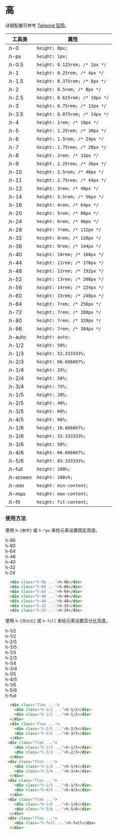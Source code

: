 # 高

详细配置可参考 [Tailwind 官网](https://tailwindcss.com/docs/height)。

<Example class="h-96 -overflow-y-auto p-0">
  <table class="table" >
    <thead>
        <tr>
          <th>工具类</th>
          <th>属性</th>
        </tr>
    </thead>
    <tbody>
        <tr>
          <td>.h-0</td>
          <td><code>height: 0px;</code></td>
        </tr>
        <tr>
          <td>.h-px</td>
          <td><code>height: 1px;</code></td>
        </tr>
        <tr>
          <td>.h-0.5</td>
          <td><code>height: 0.125rem; /* 2px */</code></td>
        </tr>
        <tr>
          <td>.h-1</td>
          <td><code>height: 0.25rem; /* 4px */</code></td>
        </tr>
        <tr>
          <td>.h-1.5</td>
          <td><code>height: 0.375rem; /* 6px */</code></td>
        </tr>
        <tr>
          <td>.h-2</td>
          <td><code>height: 0.5rem; /* 8px */</code></td>
        </tr>
        <tr>
          <td>.h-2.5</td>
          <td><code>height: 0.625rem; /* 10px */</code></td>
        </tr>
        <tr>
          <td>.h-3</td>
          <td><code>height: 0.75rem; /* 12px */</code></td>
        </tr>
        <tr>
          <td>.h-3.5</td>
          <td><code>height: 0.875rem; /* 14px */</code></td>
        </tr>
        <tr>
          <td>.h-4</td>
          <td><code>height: 1rem; /* 16px */</code></td>
        </tr>
        <tr>
          <td>.h-5</td>
          <td><code>height: 1.25rem; /* 20px */</code></td>
        </tr>
        <tr>
          <td>.h-6</td>
          <td><code>height: 1.5rem; /* 24px */</code></td>
        </tr>
        <tr>
          <td>.h-7</td>
          <td><code>height: 1.75rem; /* 28px */</code></td>
        </tr>
        <tr>
          <td>.h-8</td>
          <td><code>height: 2rem; /* 32px */</code></td>
        </tr>
        <tr>
          <td>.h-9</td>
          <td><code>height: 2.25rem; /* 36px */</code></td>
        </tr>
        <tr>
          <td>.h-10</td>
          <td><code>height: 2.5rem; /* 40px */</code></td>
        </tr>
        <tr>
          <td>.h-11</td>
          <td><code>height: 2.75rem; /* 44px */</code></td>
        </tr>
        <tr>
          <td>.h-12</td>
          <td><code>height: 3rem; /* 48px */</code></td>
        </tr>
        <tr>
          <td>.h-14</td>
          <td><code>height: 3.5rem; /* 56px */</code></td>
        </tr>
        <tr>
          <td>.h-16</td>
          <td><code>height: 4rem; /* 64px */</code></td>
        </tr>
        <tr>
          <td>.h-20</td>
          <td><code>height: 5rem; /* 80px */</code></td>
        </tr>
        <tr>
          <td>.h-24</td>
          <td><code>height: 6rem; /* 96px */</code></td>
        </tr>
        <tr>
          <td>.h-28</td>
          <td><code>height: 7rem; /* 112px */</code></td>
        </tr>
        <tr>
          <td>.h-32</td>
          <td><code>height: 8rem; /* 128px */</code></td>
        </tr>
        <tr>
          <td>.h-36</td>
          <td><code>height: 9rem; /* 144px */</code></td>
        </tr>
        <tr>
          <td>.h-40</td>
          <td><code>height: 10rem; /* 160px */</code></td>
        </tr>
        <tr>
          <td>.h-44</td>
          <td><code>height: 11rem; /* 176px */</code></td>
        </tr>
        <tr>
          <td>.h-48</td>
          <td><code>height: 12rem; /* 192px */</code></td>
        </tr>
        <tr>
          <td>.h-52</td>
          <td><code>height: 13rem; /* 208px */</code></td>
        </tr>
        <tr>
          <td>.h-56</td>
          <td><code>height: 14rem; /* 224px */</code></td>
        </tr>
        <tr>
          <td>.h-60</td>
          <td><code>height: 15rem; /* 240px */</code></td>
        </tr>
        <tr>
          <td>.h-64</td>
          <td><code>height: 7rem; /* 256px */</code></td>
        </tr>
        <tr>
          <td>.h-72</td>
          <td><code>height: 7rem; /* 288px */</code></td>
        </tr>
        <tr>
          <td>.h-80</td>
          <td><code>height: 7rem; /* 320px */</code></td>
        </tr>
        <tr>
          <td>.h-96</td>
          <td><code>height: 7rem; /* 384px */</code></td>
        </tr>
        <tr>
          <td>.h-auto</td>
          <td><code>height: auto;</code></td>
        </tr>
        <tr>
          <td>.h-1/2</td>
          <td><code>height: 50%;</code></td>
        </tr>
        <tr>
          <td>.h-1/3</td>
          <td><code>height: 33.333333%;</code></td>
        </tr>
        <tr>
          <td>.h-2/3</td>
          <td><code>height: 66.666667%;</code></td>
        </tr>
        <tr>
          <td>.h-1/4</td>
          <td><code>height: 25%;</code></td>
        </tr>
        <tr>
          <td>.h-2/4</td>
          <td><code>height: 50%;</code></td>
        </tr>
        <tr>
          <td>.h-3/4</td>
          <td><code>height: 75%;</code></td>
        </tr>
        <tr>
          <td>.h-1/5</td>
          <td><code>height: 20%;</code></td>
        </tr>
        <tr>
          <td>.h-2/5</td>
          <td><code>height: 40%;</code></td>
        </tr>
        <tr>
          <td>.h-3/5</td>
          <td><code>height: 60%;</code></td>
        </tr>
        <tr>
          <td>.h-4/5</td>
          <td><code>height: 80%;</code></td>
        </tr>
        <tr>
          <td>.h-1/6</td>
          <td><code>height: 16.666667%;</code></td>
        </tr>
        <tr>
          <td>.h-2/6</td>
          <td><code>height: 33.333333%;</code></td>
        </tr>
        <tr>
          <td>.h-3/6</td>
          <td><code>height: 50%;</code></td>
        </tr>
        <tr>
          <td>.h-4/6</td>
          <td><code>height: 66.666667%;</code></td>
        </tr>
        <tr>
          <td>.h-5/6</td>
          <td><code>height: 83.333333%;</code></td>
        </tr>
        <tr>
          <td>.h-full</td>
          <td><code>height: 100%;</code></td>
        </tr>
        <tr>
          <td>.h-screen</td>
          <td><code>height: 100vh;</code></td>
        </tr>
        <tr>
          <td>.h-min</td>
          <td><code>height: min-content;</code></td>
        </tr>
        <tr>
          <td>.h-max</td>
          <td><code>height: max-content;</code></td>
        </tr>
        <tr>
          <td>.h-fit</td>
          <td><code>height: fit-content;</code></td>
        </tr>
    </tbody>
  </table>
</Example>

### 使用方法

使用 `h-{数字}` 或 `h-*px` 来给元素设置固定高度。

<Example class="space-x-4 flex items-end">
  <div class="h-96 px-4 py-2 primary shadow-lg rounded">h-96</div>
  <div class="h-80 px-4 py-2 primary shadow-lg rounded">h-80</div>
  <div class="h-64 px-4 py-2 primary shadow-lg rounded">h-64</div>
  <div class="h-48 px-4 py-2 primary shadow-lg rounded">h-48</div>
  <div class="h-40 px-4 py-2 primary shadow-lg rounded">h-40</div>
  <div class="h-32 px-4 py-2 primary shadow-lg rounded">h-32</div>
  <div class="h-24 px-4 py-2 primary shadow-lg rounded">h-24</div>
</Example>

```html
  <div class="h-96 ...">h-96</div>
  <div class="h-80 ...">h-80</div>
  <div class="h-64 ...">h-64</div>
  <div class="h-48 ...">h-48</div>
  <div class="h-40 ...">h-40</div>
  <div class="h-32 ...">h-32</div>
  <div class="h-24 ...">h-24</div>
```

使用 `h-{百分比}` 或 `h-full` 来给元素设置百分比高度。

<Example class="space-x-4 flex h-96">
  <div class="flex -flex-col space-y-4">
    <div class="h-1/2 px-4 py-2 primary shadow-lg rounded">h-1/2</div>
    <div class="h-1/2 px-4 py-2 primary shadow-lg rounded">h-1/2</div>
  </div>
  <div class="flex -flex-col space-y-4">
    <div class="h-2/5 px-4 py-2 primary shadow-lg rounded">h-2/5</div>
    <div class="h-3/5 px-4 py-2 primary shadow-lg rounded">h-3/5</div>
  </div>
  <div class="flex -flex-col space-y-4">
    <div class="h-1/3 px-4 py-2 primary shadow-lg rounded">h-1/3</div>
    <div class="h-2/3 px-4 py-2 primary shadow-lg rounded">h-2/3</div>
  </div>
  <div class="flex -flex-col space-y-4">
    <div class="h-1/4 px-4 py-2 primary shadow-lg rounded">h-1/4</div>
    <div class="h-3/4 px-4 py-2 primary shadow-lg rounded">h-3/4</div>
  </div>
  <div class="flex -flex-col space-y-4">
    <div class="h-1/5 px-4 py-2 primary shadow-lg rounded">h-1/5</div>
    <div class="h-4/5 px-4 py-2 primary shadow-lg rounded">h-4/5</div>
  </div>
  <div class="flex -flex-col space-y-4">
    <div class="h-1/6 px-4 py-2 primary shadow-lg rounded">h-1/6</div>
    <div class="h-5/6 px-4 py-2 primary shadow-lg rounded">h-5/6</div>
  </div>
  <div class="flex -flex-col space-y-4">
    <div class="h-full px-4 py-2 primary shadow-lg rounded">h-full</div>
  </div>
</Example>

```html
  <div class="flex ...">
    <div class="h-1/2 ...">h-1/2</div>
    <div class="h-1/2 ...">h-1/2</div>
  </div>
  <div class="flex ...">
    <div class="h-2/5 ...">h-2/5</div>
    <div class="h-3/5 ...">h-3/5</div>
  </div>
 <div class="flex ...">
    <div class="h-1/3 ...">h-1/3</div>
    <div class="h-2/3 ...">h-2/3</div>
  </div>
 <div class="flex ...">
    <div class="h-1/4 ...">h-1/4</div>
    <div class="h-3/4 ...">h-3/4</div>
  </div>
 <div class="flex ...">
    <div class="h-1/5 ...">h-1/5</div>
    <div class="h-4/5 ...">h-4/5</div>
  </div>
 <div class="flex ...">
    <div class="h-1/6 ...">h-1/6</div>
    <div class="h-5/6 ...">h-5/6</div>
  </div>
 <div class="flex ...">
    <div class="h-full ...">h-full</div>
  </div>

```

